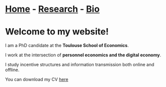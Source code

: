 # [Home](./index.html)  -  [Research](./research.html) - [Bio](./bio.html)

# Welcome to my website!

I am a PhD candidate at the **Toulouse School of Economics**.

I work at the intersection of **personnel economics and the digital economy**.

I study incentive structures and information transmission both online and offline.

You can download my CV [here](./cv.pdf)

